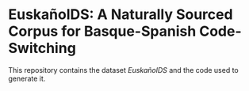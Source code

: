 # EuskañolDS: A Naturally Sourced Corpus for Basque-Spanish Code-Switching
This repository contains the dataset *EuskañolDS* and the code used to generate it.
